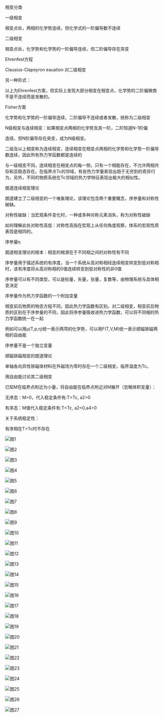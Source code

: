 相变分类

一级相变

相变点处，两相的化学势连续，但化学式的一阶偏导数不连续







二级相变

相变点处，化学势和化学势的一阶偏导连续，但二阶偏导存在突变



Ehrenfest方程

Clausius-Clapeyron eauation 对二级相变



另一种形式：



以上为Ehrenfest方案，但实际上发现大部分相变在相变点，化学势的二阶偏微商不是不连续而是发散的。

Fisher方案

化学势和化学势的一阶偏导连续，二阶偏导不连续或者发散，统称为二级相变

N级相变与连续相变：如果相变点两相的化学势及其一阶，二阶知道N-1阶偏

连续，但N阶偏导存在突变，成为N级相变。

二级及以上相变称为连续相变，连续相变在相变点两相的化学势和化学势一阶偏导数连续，因此所有热力学函数都是连续的



与一级相变不同，连续相变在相变点的每一侧，只有一个相能存在，不允许两相共存和亚稳态存在。在临界点Tc的邻域，有些热力学量表现出趋于无穷到的奇异行为，另外，不同的物质系统在Tc邻域的热力学特征表现出极大的相似性。



朗道连续相变理论

朗道建立了二级相变的一个唯象理论，该理论包含两个重要概念，序参量和对称性破缺。

对称性破缺：当宏观条件变化时，一种或多种对称元素消失，称为对称性破缺



如何理解此处对称性高低：对称性高指在宏观上从任何角度观察，体系的宏观性质表现是相同的。

序参量η

朗道相变理论的根本：相变的根源在于不同相之间的对称性有不同

序参量用于描述系统的有序度，当一个系统从高对称相经连续相变转变到低对称相时，该有序度将从高对称相的0值连续转变到低对称性的非0值



序参量可以有不同类型，可以是标量，矢量，张量，复数等，由物理系统与具体相变决定

序参量作为热力学函数的一个附加变量

相变前后物质的物态方程不同，因此热力学函数有区别。对二级相变，相变前后物质的区别在于序参量的不同，因此将序参量吸收进热力学函数，可以将不同相的热力学函数统一在一起

例如可以用μ(T,p,η)统一表示两项的化学势，可以用F(T,V,M)统一表示顺磁铁磁两相的自由能



序参量不是一个独立变量

顺磁铁磁相变的朗道理论

单轴各向异性铁磁体材料在外磁场为零时存在一个二级相变，临界温度为Tc。



用自由能讨论其二级相变



已知M在临界点附近为小量，将自由能在临界点附近对M展开（忽略体积变量）：











无序态：M=0，代入稳定条件有:T>Tc, a2>0

有序态：M值代入稳定条件有:T<Tc, a2<0,a4>0



关于系统稳定性：

有序相在T>Tc时不存在















![图1](../images/screenshot_1.png)

![图2](../images/screenshot_2.png)

![图3](../images/screenshot_3.png)

![图4](../images/screenshot_4.png)

![图5](../images/screenshot_5.png)

![图6](../images/screenshot_6.png)

![图7](../images/screenshot_7.png)

![图8](../images/screenshot_8.png)

![图9](../images/screenshot_9.png)

![图10](../images/screenshot_10.png)

![图11](../images/screenshot_11.png)

![图12](../images/screenshot_12.png)

![图13](../images/screenshot_13.png)

![图14](../images/screenshot_14.png)

![图15](../images/screenshot_15.png)

![图16](../images/screenshot_16.png)

![图17](../images/screenshot_17.png)

![图18](../images/screenshot_18.png)

![图19](../images/screenshot_19.png)

![图20](../images/screenshot_20.png)

![图21](../images/screenshot_21.png)

![图22](../images/screenshot_22.png)

![图23](../images/screenshot_23.png)

![图24](../images/screenshot_24.png)

![图25](../images/screenshot_25.png)

![图26](../images/screenshot_26.png)

![图27](../images/screenshot_27.png)